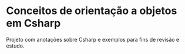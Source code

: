 # Conceitos de orientação a objetos em Csharp #

Projeto com anotações sobre Csharp e exemplos para fins de revisão e estudo.
